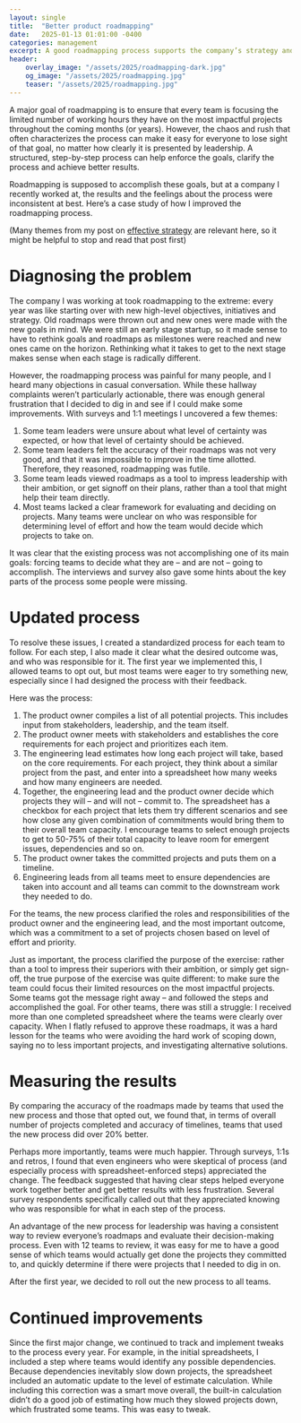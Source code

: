 ```yaml
---
layout: single
title:  "Better product roadmapping"
date:   2025-01-13 01:01:00 -0400
categories: management
excerpt: A good roadmapping process supports the company’s strategy and helps focus the company’s efforts. However, roadmaps can also be a source of confusion and frustration.
header:
    overlay_image: "/assets/2025/roadmapping-dark.jpg"
    og_image: "/assets/2025/roadmapping.jpg"
    teaser: "/assets/2025/roadmapping.jpg"
---
```

A major goal of roadmapping is to ensure that every team is focusing the limited number of working hours they have on the most impactful projects throughout the coming months (or years). However, the chaos and rush that often characterizes the process can make it easy for everyone to lose sight of that goal, no matter how clearly it is presented by leadership. A structured, step-by-step process can help enforce the goals, clarify the process and achieve better results.

Roadmapping is supposed to accomplish these goals, but at a company I recently worked at, the results and the feelings about the process were inconsistent at best. Here’s a case study of how I improved the roadmapping process.

(Many themes from my post on [effective strategy](/management/effective-strategy/) are relevant here, so it might be helpful to stop and read that post first)

# Diagnosing the problem

The company I was working at took roadmapping to the extreme: every year was like starting over with new high-level objectives, initiatives and strategy. Old roadmaps were thrown out and new ones were made with the new goals in mind. We were still an early stage startup, so it made sense to have to rethink goals and roadmaps as milestones were reached and new ones came on the horizon. Rethinking what it takes to get to the next stage makes sense when each stage is radically different.

However, the roadmapping process was painful for many people, and I heard many objections in casual conversation. While these hallway complaints weren’t particularly actionable, there was enough general frustration that I decided to dig in and see if I could make some improvements. With surveys and 1:1 meetings I uncovered a few themes:
1. Some team leaders were unsure about what level of certainty was expected, or how that level of certainty should be achieved.
2. Some team leaders felt the accuracy of their roadmaps was not very good, and that it was impossible to improve in the time allotted. Therefore, they reasoned, roadmapping was futile.
3. Some team leads viewed roadmaps as a tool to impress leadership with their ambition, or get signoff on their plans, rather than a tool that might help their team directly.
4. Most teams lacked a clear framework for evaluating and deciding on projects. Many teams were unclear on who was responsible for determining level of effort and how the team would decide which projects to take on.

It was clear that the existing process was not accomplishing one of its main goals: forcing teams to decide what they are – and are not – going to accomplish. The interviews and survey also gave some hints about the key parts of the process some people were missing.

# Updated process

To resolve these issues, I created a standardized process for each team to follow. For each step, I also made it clear what the desired outcome was, and who was responsible for it. The first year we implemented this, I allowed teams to opt out, but most teams were eager to try something new, especially since I had designed the process with their feedback.

Here was the process:

1. The product owner compiles a list of all potential projects. This includes input from stakeholders, leadership, and the team itself.
2. The product owner meets with stakeholders and establishes the core requirements for each project and prioritizes each item.
3. The engineering lead estimates how long each project will take, based on the core requirements. For each project, they think about a similar project from the past, and enter into a spreadsheet how many weeks and how many engineers are needed.
4. Together, the engineering lead and the product owner decide which projects they will – and will not – commit to. The spreadsheet has a checkbox for each project that lets them try different scenarios and see how close any given combination of commitments would bring them to their overall team capacity. I encourage teams to select enough projects to get to 50-75% of their total capacity to leave room for emergent issues, dependencies and so on.
5. The product owner takes the committed projects and puts them on a timeline.
6. Engineering leads from all teams meet to ensure dependencies are taken into account and all teams can commit to the downstream work they needed to do.

For the teams, the new process clarified the roles and responsibilities of the product owner and the engineering lead, and the most important outcome, which was a commitment to a set of projects chosen based on level of effort and priority.

Just as important, the process clarified the purpose of the exercise: rather than a tool to impress their superiors with their ambition, or simply get sign-off, the true purpose of the exercise was quite different: to make sure the team could focus their limited resources on the most impactful projects. Some teams got the message right away – and followed the steps and accomplished the goal. For other teams, there was still a struggle: I received more than one completed spreadsheet where the teams were clearly over capacity. When I flatly refused to approve these roadmaps, it was a hard lesson for the teams who were avoiding the hard work of scoping down, saying no to less important projects, and investigating alternative solutions.

# Measuring the results

By comparing the accuracy of the roadmaps made by teams that used the new process and those that opted out, we found that, in terms of overall number of projects completed and accuracy of timelines, teams that used the new process did over 20% better.

Perhaps more importantly, teams were much happier. Through surveys, 1:1s and retros, I found that even engineers who were skeptical of process (and especially process with spreadsheet-enforced steps) appreciated the change. The feedback suggested that having clear steps helped everyone work together better and get better results with less frustration. Several survey respondents specifically called out that they appreciated knowing who was responsible for what in each step of the process.

An advantage of the new process for leadership was having a consistent way to review everyone’s roadmaps and evaluate their decision-making process. Even with 12 teams to review, it was easy for me to have a good sense of which teams would actually get done the projects they committed to, and quickly determine if there were projects that I needed to dig in on.

After the first year, we decided to roll out the new process to all teams.

# Continued improvements

Since the first major change, we continued to track and implement tweaks to the process every year. For example, in the initial spreadsheets, I included a step where teams would identify any possible dependencies. Because dependencies inevitably slow down projects, the spreadsheet included an automatic update to the level of estimate calculation. While including this correction was a smart move overall, the built-in calculation didn’t do a good job of estimating how much they slowed projects down, which frustrated some teams. This was easy to tweak.
